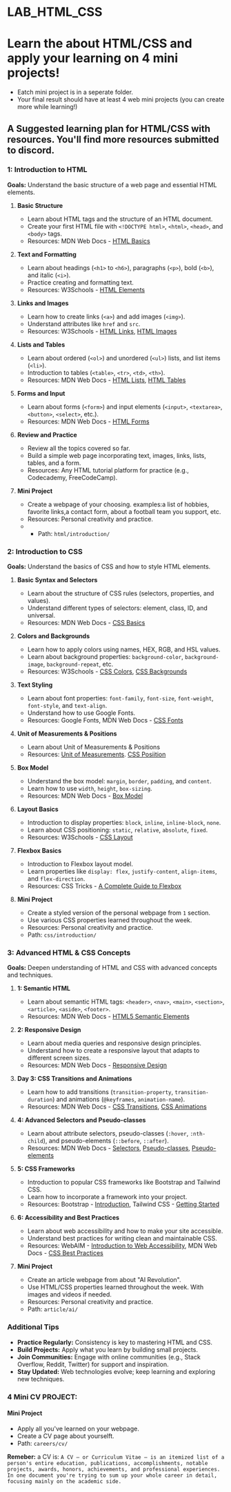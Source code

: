 # LAB_HTML_CSS

# Learn the about HTML/CSS and apply your learning on 4 mini projects!

- Eatch mini project is in a seperate folder.
- Your final result should have at least 4 web mini projects (you can create more while learning!)

## A Suggested learning plan for HTML/CSS with resources. You'll find more resources submitted to discord.

### 1: Introduction to HTML

**Goals:** Understand the basic structure of a web page and essential HTML elements.

1. **Basic Structure**

   - Learn about HTML tags and the structure of an HTML document.
   - Create your first HTML file with `<!DOCTYPE html>`, `<html>`, `<head>`, and `<body>` tags.
   - Resources: MDN Web Docs - [HTML Basics](https://developer.mozilla.org/en-US/docs/Learn/Getting_started_with_the_web/HTML_basics)

2. **Text and Formatting**

   - Learn about headings (`<h1>` to `<h6>`), paragraphs (`<p>`), bold (`<b>`), and italic (`<i>`).
   - Practice creating and formatting text.
   - Resources: W3Schools - [HTML Elements](https://www.w3schools.com/html/html_elements.asp)

3. **Links and Images**

   - Learn how to create links (`<a>`) and add images (`<img>`).
   - Understand attributes like `href` and `src`.
   - Resources: W3Schools - [HTML Links](https://www.w3schools.com/html/html_links.asp), [HTML Images](https://www.w3schools.com/html/html_images.asp)

4. **Lists and Tables**

   - Learn about ordered (`<ol>`) and unordered (`<ul>`) lists, and list items (`<li>`).
   - Introduction to tables (`<table>`, `<tr>`, `<td>`, `<th>`).
   - Resources: MDN Web Docs - [HTML Lists](https://developer.mozilla.org/en-US/docs/Web/HTML/Element/ul), [HTML Tables](https://developer.mozilla.org/en-US/docs/Web/HTML/Element/table)

5. **Forms and Input**

   - Learn about forms (`<form>`) and input elements (`<input>`, `<textarea>`, `<button>`, `<select>`, etc.).
   - Resources: MDN Web Docs - [HTML Forms](https://developer.mozilla.org/en-US/docs/Learn/Forms)

6. **Review and Practice**

   - Review all the topics covered so far.
   - Build a simple web page incorporating text, images, links, lists, tables, and a form.
   - Resources: Any HTML tutorial platform for practice (e.g., Codecademy, FreeCodeCamp).

7. **Mini Project**
   - Create a webpage of your choosing. examples:a list of hobbies, favorite links,a contact form, about a football team you support, etc.
   - Resources: Personal creativity and practice.
   - - Path: `html/introduction/`

### 2: Introduction to CSS

**Goals:** Understand the basics of CSS and how to style HTML elements.

1. **Basic Syntax and Selectors**

   - Learn about the structure of CSS rules (selectors, properties, and values).
   - Understand different types of selectors: element, class, ID, and universal.
   - Resources: MDN Web Docs - [CSS Basics](https://developer.mozilla.org/en-US/docs/Learn/Getting_started_with_the_web/CSS_basics)

2. **Colors and Backgrounds**

   - Learn how to apply colors using names, HEX, RGB, and HSL values.
   - Learn about background properties: `background-color`, `background-image`, `background-repeat`, etc.
   - Resources: W3Schools - [CSS Colors](https://www.w3schools.com/css/css_colors.asp), [CSS Backgrounds](https://www.w3schools.com/css/css_background.asp)

3. **Text Styling**

   - Learn about font properties: `font-family`, `font-size`, `font-weight`, `font-style`, and `text-align`.
   - Understand how to use Google Fonts.
   - Resources: Google Fonts, MDN Web Docs - [CSS Fonts](https://developer.mozilla.org/en-US/docs/Web/CSS/font)

4. **Unit of Measurements & Positions**
   - Learn about Unit of Measurements & Positions
   - Resources: [Unit of Measurements](https://developer.mozilla.org/en-US/docs/Learn/CSS/Building_blocks/Values_and_units). [CSS Posiition](https://developer.mozilla.org/en-US/docs/Web/CSS/position)
5. **Box Model**

   - Understand the box model: `margin`, `border`, `padding`, and `content`.
   - Learn how to use `width`, `height`, `box-sizing`.
   - Resources: MDN Web Docs - [Box Model](https://developer.mozilla.org/en-US/docs/Learn/CSS/Building_blocks/The_box_model)

6. **Layout Basics**

   - Introduction to display properties: `block`, `inline`, `inline-block`, `none`.
   - Learn about CSS positioning: `static`, `relative`, `absolute`, `fixed`.
   - Resources: W3Schools - [CSS Layout](https://www.w3schools.com/css/css_positioning.asp)

7. **Flexbox Basics**

   - Introduction to Flexbox layout model.
   - Learn properties like `display: flex`, `justify-content`, `align-items`, and `flex-direction`.
   - Resources: CSS Tricks - [A Complete Guide to Flexbox](https://css-tricks.com/snippets/css/a-guide-to-flexbox/)

8. **Mini Project**
   - Create a styled version of the personal webpage from `1` section.
   - Use various CSS properties learned throughout the week.
   - Resources: Personal creativity and practice.
   - Path: `css/introduction/`

### 3: Advanced HTML & CSS Concepts

**Goals:** Deepen understanding of HTML and CSS with advanced concepts and techniques.

1. **1: Semantic HTML**

   - Learn about semantic HTML tags: `<header>`, `<nav>`, `<main>`, `<section>`, `<article>`, `<aside>`, `<footer>`.
   - Resources: MDN Web Docs - [HTML5 Semantic Elements](https://developer.mozilla.org/en-US/docs/Web/HTML/Element/section)

2. **2: Responsive Design**

   - Learn about media queries and responsive design principles.
   - Understand how to create a responsive layout that adapts to different screen sizes.
   - Resources: MDN Web Docs - [Responsive Design](https://developer.mozilla.org/en-US/docs/Learn/CSS/CSS_layout/Responsive_Design)

3. **Day 3: CSS Transitions and Animations**

   - Learn how to add transitions (`transition-property`, `transition-duration`) and animations (`@keyframes`, `animation-name`).
   - Resources: MDN Web Docs - [CSS Transitions](https://developer.mozilla.org/en-US/docs/Web/CSS/CSS_Transitions/Using_CSS_transitions), [CSS Animations](https://developer.mozilla.org/en-US/docs/Web/CSS/CSS_Animations/Using_CSS_animations)

4. **4: Advanced Selectors and Pseudo-classes**

   - Learn about attribute selectors, pseudo-classes (`:hover`, `:nth-child`), and pseudo-elements (`::before`, `::after`).
   - Resources: MDN Web Docs - [Selectors](https://developer.mozilla.org/en-US/docs/Web/CSS/CSS_Selectors), [Pseudo-classes](https://developer.mozilla.org/en-US/docs/Web/CSS/Pseudo-classes), [Pseudo-elements](https://developer.mozilla.org/en-US/docs/Web/CSS/Pseudo-elements)

5. **5: CSS Frameworks**

   - Introduction to popular CSS frameworks like Bootstrap and Tailwind CSS.
   - Learn how to incorporate a framework into your project.
   - Resources: Bootstrap - [Introduction](https://getbootstrap.com/docs/5.3/getting-started/introduction/), Tailwind CSS - [Getting Started](https://tailwindcss.com/docs)

6. **6: Accessibility and Best Practices**

   - Learn about web accessibility and how to make your site accessible.
   - Understand best practices for writing clean and maintainable CSS.
   - Resources: WebAIM - [Introduction to Web Accessibility](https://webaim.org/intro/), MDN Web Docs - [CSS Best Practices](https://developer.mozilla.org/en-US/docs/Learn/CSS/Building_blocks/Organizing)

7. **Mini Project**
   - Create an article webpage from about "AI Revolution".
   - Use HTML/CSS properties learned throughout the week. With images and videos if needed.
   - Resources: Personal creativity and practice.
   - Path: `article/ai/`

### Additional Tips

- **Practice Regularly:** Consistency is key to mastering HTML and CSS.
- **Build Projects:** Apply what you learn by building small projects.
- **Join Communities:** Engage with online communities (e.g., Stack Overflow, Reddit, Twitter) for support and inspiration.
- **Stay Updated:** Web technologies evolve; keep learning and exploring new techniques.

### 4 Mini CV PROJECT:

#### Mini Project

- Apply all you've learned on your webpage.
- Create a CV page about yourselft.
- Path: `careers/cv/`

**Remeber:** a CV is:
`A CV – or Curriculum Vitae – is an itemized list of a person's entire education, publications, accomplishments, notable projects, awards, honors, achievements, and professional experiences. In one document you're trying to sum up your whole career in detail, focusing mainly on the academic side.`
